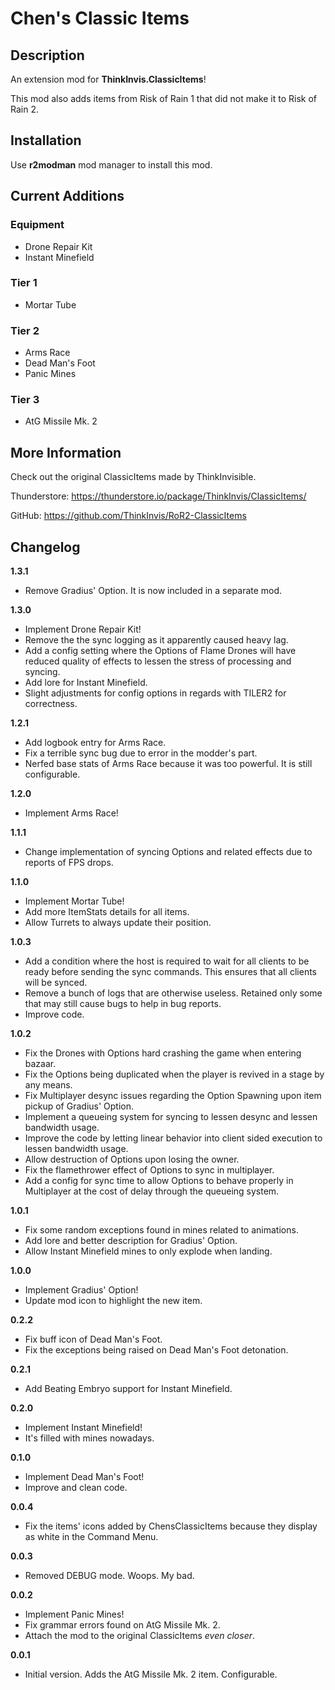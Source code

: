 # Chen's Classic Items

## Description

An extension mod for **ThinkInvis.ClassicItems**!

This mod also adds items from Risk of Rain 1 that did not make it to Risk of Rain 2.

## Installation

Use **r2modman** mod manager to install this mod.

## Current Additions
### Equipment
- Drone Repair Kit
- Instant Minefield
### Tier 1
- Mortar Tube
### Tier 2
- Arms Race
- Dead Man's Foot
- Panic Mines
### Tier 3
- AtG Missile Mk. 2

## More Information

Check out the original ClassicItems made by ThinkInvisible.

Thunderstore: https://thunderstore.io/package/ThinkInvis/ClassicItems/

GitHub: https://github.com/ThinkInvis/RoR2-ClassicItems

## Changelog

**1.3.1**
- Remove Gradius' Option. It is now included in a separate mod.

**1.3.0**
- Implement Drone Repair Kit!
- Remove the the sync logging as it apparently caused heavy lag.
- Add a config setting where the Options of Flame Drones will have reduced quality of effects to lessen the stress of processing and syncing.
- Add lore for Instant Minefield.
- Slight adjustments for config options in regards with TILER2 for correctness.

**1.2.1**
- Add logbook entry for Arms Race.
- Fix a terrible sync bug due to error in the modder's part.
- Nerfed base stats of Arms Race because it was too powerful. It is still configurable.

**1.2.0**
- Implement Arms Race!

**1.1.1**
- Change implementation of syncing Options and related effects due to reports of FPS drops.

**1.1.0**
- Implement Mortar Tube!
- Add more ItemStats details for all items.
- Allow Turrets to always update their position.

**1.0.3**
- Add a condition where the host is required to wait for all clients to be ready before sending the sync commands. This ensures that all clients will be synced.
- Remove a bunch of logs that are otherwise useless. Retained only some that may still cause bugs to help in bug reports.
- Improve code.

**1.0.2**
- Fix the Drones with Options hard crashing the game when entering bazaar.
- Fix the Options being duplicated when the player is revived in a stage by any means.
- Fix Multiplayer desync issues regarding the Option Spawning upon item pickup of Gradius' Option.
- Implement a queueing system for syncing to lessen desync and lessen bandwidth usage.
- Improve the code by letting linear behavior into client sided execution to lessen bandwidth usage.
- Allow destruction of Options upon losing the owner.
- Fix the flamethrower effect of Options to sync in multiplayer.
- Add a config for sync time to allow Options to behave properly in Multiplayer at the cost of delay through the queueing system.

**1.0.1**
- Fix some random exceptions found in mines related to animations.
- Add lore and better description for Gradius' Option.
- Allow Instant Minefield mines to only explode when landing.

**1.0.0**
- Implement Gradius' Option!
- Update mod icon to highlight the new item.

**0.2.2**
- Fix buff icon of Dead Man's Foot.
- Fix the exceptions being raised on Dead Man's Foot detonation.

**0.2.1**
- Add Beating Embryo support for Instant Minefield.

**0.2.0**
- Implement Instant Minefield!
- It's filled with mines nowadays.

**0.1.0**
- Implement Dead Man's Foot!
- Improve and clean code.

**0.0.4**
- Fix the items' icons added by ChensClassicItems because they display as white in the Command Menu.

**0.0.3**
- Removed DEBUG mode. Woops. My bad.

**0.0.2**
- Implement Panic Mines!
- Fix grammar errors found on AtG Missile Mk. 2.
- Attach the mod to the original ClassicItems *even closer*.

**0.0.1**
- Initial version. Adds the AtG Missile Mk. 2 item. Configurable.